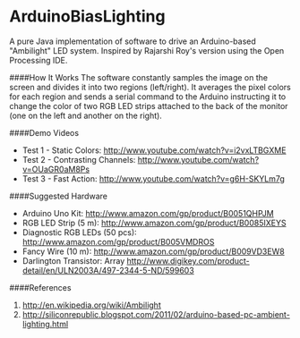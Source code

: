 ArduinoBiasLighting
===================

A pure Java implementation of software to drive an Arduino-based "Ambilight" LED system.  Inspired by Rajarshi Roy's version using the Open Processing IDE.


####How It Works
The software constantly samples the image on the screen and divides it into two regions (left/right).  It averages the pixel colors for each region and sends a serial command to the Arduino instructing it to change the color of two RGB LED strips attached to the back of the monitor (one on the left and another on the right).

####Demo Videos
* Test 1 - Static Colors:  http://www.youtube.com/watch?v=i2vxLTBGXME
* Test 2 - Contrasting Channels:  http://www.youtube.com/watch?v=OUaGR0aM8Ps
* Test 3 - Fast Action: http://www.youtube.com/watch?v=g6H-SKYLm7g

####Suggested Hardware
* Arduino Uno Kit: http://www.amazon.com/gp/product/B0051QHPJM
* RGB LED Strip (5 m): http://www.amazon.com/gp/product/B0085IXEYS
* Diagnostic RGB LEDs (50 pcs): http://www.amazon.com/gp/product/B005VMDROS
* Fancy Wire (10 m): http://www.amazon.com/gp/product/B009VD3EW8
* Darlington Transistor: Array http://www.digikey.com/product-detail/en/ULN2003A/497-2344-5-ND/599603


####References
1. http://en.wikipedia.org/wiki/Ambilight
2. http://siliconrepublic.blogspot.com/2011/02/arduino-based-pc-ambient-lighting.html
